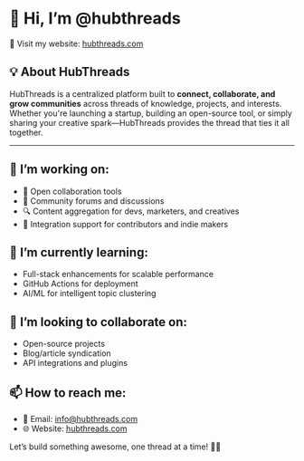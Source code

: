# 👋 Hi, I’m @hubthreads

🔗 Visit my website: [hubthreads.com](https://hubthreads.com)

## 💡 About HubThreads

HubThreads is a centralized platform built to **connect, collaborate, and grow communities** across threads of knowledge, projects, and interests. Whether you're launching a startup, building an open-source tool, or simply sharing your creative spark—HubThreads provides the thread that ties it all together.

---

## 🚀 I’m working on:
- 🔧 Open collaboration tools
- 💬 Community forums and discussions
- 🔍 Content aggregation for devs, marketers, and creatives
- 🤝 Integration support for contributors and indie makers

## 🧠 I’m currently learning:
- Full-stack enhancements for scalable performance
- GitHub Actions for deployment
- AI/ML for intelligent topic clustering

## 🤝 I’m looking to collaborate on:
- Open-source projects
- Blog/article syndication
- API integrations and plugins

## 📫 How to reach me:
- 💌 Email: info@hubthreads.com
- 🌐 Website: [hubthreads.com](https://hubthreads.com)

Let’s build something awesome, one thread at a time! 🧵✨
